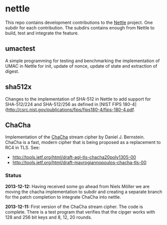 # nettle #
This repo contains development contributions to the
[Nettle](http://git.lysator.liu.se/nettle/nettle) project. One subdir
for each contribution. The subdirs contains enough from Nettle to build,
test and integrate the feature.


## umactest ##
A simple programming for testing and benchmarking the implementation of
UMAC in Nettle for init, update of nonce, update of state and extraction
of digest.


## sha512x ##
Changes to the implementation of SHA-512 in Nettle to add support for
SHA-512/224 and SHA-512/256 as defined in [NIST FIPS 180-4](http://csrc.nist.gov/publications/fips/fips180-4/fips-180-4.pdf.


## ChaCha ##
Implementation of the [ChaCha](http://cr.yp.to/chacha.html) stream
cipher by Daniel J. Bernstein. ChaCha is a fast, modern cipher that is
being proposed as a replacement to RC4 in TLS. See: 

 * http://tools.ietf.org/html/draft-agl-tls-chacha20poly1305-00
 * http://tools.ietf.org/html/draft-mavrogiannopoulos-chacha-tls-00


### Status ###
**2013-12-12:** Having received some go ahead from Niels Möller we are
moving the chacha implementation to subdir and creating a separate
branch for the patch completion to integrate ChaCha into nettle.


**2013-12-11:** First version of the ChaCha stream cipher. The code is
complete. There is a test program that verifies that the cipger works
with 128 and 256 bit keys and 8, 12, 20 rounds.


